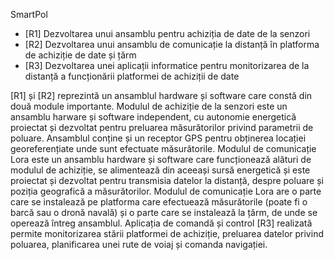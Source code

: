 SmartPol

-	[R1] Dezvoltarea unui ansamblu pentru achiziția de date de la senzori
-	[R2] Dezvoltarea unui ansamblu de comunicație la distanță în platforma de achiziție de date și țărm
-	[R3] Dezvoltarea unei aplicații informatice pentru monitorizarea de la distanță a funcționării platformei de achiziții de date

[R1] și [R2] reprezintă un ansamblul hardware și software care constă din două module importante.
Modulul de achiziție de la senzori este un ansamblu harware și software independent, cu autonomie energetică proiectat și dezvoltat pentru preluarea măsurătorilor privind parametrii de poluare. Ansamblul conține și un receptor GPS pentru obținerea locației georeferențiate unde sunt efectuate măsurătorile.
Modulul de comunicație Lora este un ansamblu hardware și software care funcționează alături de modulul de achiziție, se alimentează din aceeași sursă energetică și este proiectat și dezvoltat pentru transmisia datelor la distanță, despre poluare și poziția geografică a măsurătorilor.
Modulul de comunicație Lora are o parte care se instalează pe platforma care efectuează măsurătorile (poate fi o barcă sau o dronă navală) și o parte care se instalează la țărm, de unde se operează întreg ansamblul.
Aplicația de comandă și control [R3] realizată permite monitorizarea stării platformei de achiziție, preluarea datelor privind poluarea, planificarea unei rute de voiaj și comanda navigației.

<!--
**smartpolc2/smartpolc2** is a ✨ _special_ ✨ repository because its `README.md` (this file) appears on your GitHub profile.

Here are some ideas to get you started:

- 🔭 I’m currently working on ...
- 🌱 I’m currently learning ...
- 👯 I’m looking to collaborate on ...
- 🤔 I’m looking for help with ...
- 💬 Ask me about ...
- 📫 How to reach me: ...
- 😄 Pronouns: ...
- ⚡ Fun fact: ...
-->
